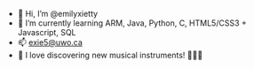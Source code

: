 - 👋 Hi, I’m @emilyxietty
- 🌱 I’m currently learning ARM, Java, Python, C, HTML5/CSS3 + Javascript, SQL
- 📫 exie5@uwo.ca
- 👀 I love discovering new musical instruments! 🎷🎹🎸 
